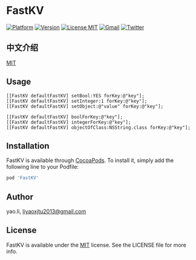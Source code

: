 # FastKV
[![Platform](https://img.shields.io/cocoapods/p/TinyPart.svg?style=flat)](https://cocoapods.org/?q=tinypart)
[![Version](https://img.shields.io/cocoapods/v/FastKV.svg?style=flat)](https://cocoapods.org/pods/FastKV)
[![License MIT](https://img.shields.io/badge/license-MIT-green.svg?style=flat)](https://github.com/RyanLeeLY/TinyPart/blob/master/LICENSE)
[![Gmail](https://img.shields.io/badge/Gmail-@liyaoxjtu2013-red.svg?style=flat)](mail://liyaoxjtu2013@gmail.com)
[![Twitter](https://img.shields.io/twitter/url/http/shields.io.svg?style=social)](https://twitter.com/liyaoryan)

## 中文介绍
[MIT](https://github.com/RyanLeeLY/FastKV/blob/master/iOS的高性能、高实时性key-value持久化组件.md)

## Usage
```
[[FastKV defaultFastKV] setBool:YES forKey:@"key"];
[[FastKV defaultFastKV] setInteger:1 forKey:@"key"];
[[FastKV defaultFastKV] setObject:@"value" forKey:@"key"];

[[FastKV defaultFastKV] boolForKey:@"key"];
[[FastKV defaultFastKV] integerForKey:@"key"];
[[FastKV defaultFastKV] objectOfClass:NSString.class forKey:@"key"];
```

## Installation

FastKV is available through [CocoaPods](https://cocoapods.org). To install
it, simply add the following line to your Podfile:

```ruby
pod 'FastKV'
```

## Author

yao.li, liyaoxjtu2013@gmail.com

## License

FastKV is available under the [MIT](https://github.com/RyanLeeLY/FastKV/blob/master/LICENSE) license. See the LICENSE file for more info.
